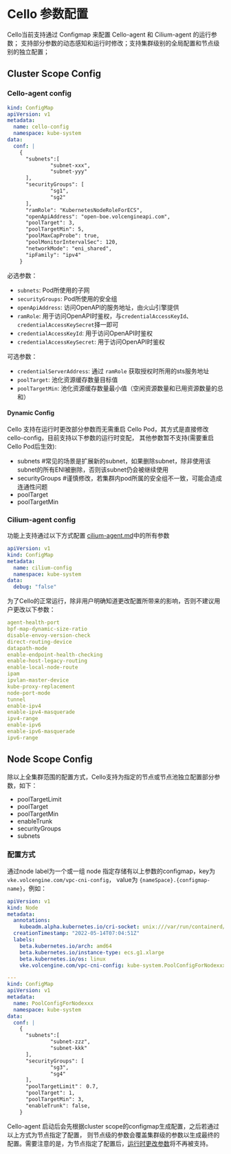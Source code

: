 # Cello 参数配置

Cello当前支持通过 Configmap 来配置 Cello-agent 和 Cilium-agent 的运行参数；
支持部分参数的动态感知和运行时修改；支持集群级别的全局配置和节点级别的独立配置；

## Cluster Scope Config
### Cello-agent config

```yaml
kind: ConfigMap
apiVersion: v1
metadata:
  name: cello-config
  namespace: kube-system
data:
  conf: |
    {
      "subnets":[
              "subnet-xxx",
              "subnet-yyy"
      ],
      "securityGroups": [
              "sg1",
              "sg2"
      ],
      "ramRole": "KubernetesNodeRoleForECS",
      "openApiAddress": "open-boe.volcengineapi.com",
      "poolTarget": 3,
      "poolTargetMin": 5,
      "poolMaxCapProbe": true,
      "poolMonitorIntervalSec": 120,
      "networkMode": "eni_shared",
      "ipFamily": "ipv4"
    }
```
必选参数：
* `subnets`: Pod所使用的子网
* `securityGroups`: Pod所使用的安全组
* `openApiAddress`: 访问OpenAPI的服务地址，由火山引擎提供
* `ramRole`: 用于访问OpenAPI时鉴权，与`credentialAccessKeyId`、`credentialAccessKeySecret`择一即可
* `credentialAccessKeyId`: 用于访问OpenAPI时鉴权
* `credentialAccessKeySecret`: 用于访问OpenAPI时鉴权  

可选参数：
* `credentialServerAddress`: 通过 `ramRole` 获取授权时所用的sts服务地址
* `poolTarget`: 池化资源缓存数量目标值
* `poolTargetMin`: 池化资源缓存数量最小值（空闲资源数量和已用资源数量的总和）
<!--
* `networkMode`: 网络模式，支持`eni_shared`、`eni_exclusive`, 默认为 `eni_shared`
* `ipFamily`: 协议族，支持 `ipv4`、`ipv6`、`dual`, 默认为 `ipv4`
-->

#### Dynamic Config <span id="dynamic-config"></span>  
Cello 支持在运行时更改部分参数而无需重启 Cello Pod，其方式是直接修改cello-config，目前支持以下参数的运行时变配，
其他参数暂不支持(需要重启 Cello Pod后生效):
* subnets  #常见的场景是扩展新的subnet，如果删除subnet，除非使用该subnet的所有ENI被删除，否则该subnet仍会被继续使用
* securityGroups  #谨慎修改，若集群内pod所属的安全组不一致，可能会造成连通性问题
* poolTarget
* poolTargetMin


### Cilium-agent config
功能上支持通过以下方式配置 [cilium-agent.md]中的所有参数
```yaml
apiVersion: v1
kind: ConfigMap
metadata:
  name: cilium-config
  namespace: kube-system
data:
  debug: "false"
```
为了Cello的正常运行，除非用户明确知道更改配置所带来的影响，否则不建议用户更改以下参数：

```yaml
agent-health-port
bpf-map-dynamic-size-ratio
disable-envoy-version-check
direct-routing-device
datapath-mode
enable-endpoint-health-checking
enable-host-legacy-routing
enable-local-node-route
ipam
ipvlan-master-device
kube-proxy-replacement
node-port-mode
tunnel
enable-ipv4
enable-ipv4-masquerade
ipv4-range
enable-ipv6
enable-ipv6-masquerade
ipv6-range
```

## Node Scope Config
除以上全集群范围的配置方式，Cello支持为指定的节点或节点池独立配置部分参数，如下：
* poolTargetLimit
* poolTarget
* poolTargetMin
* enableTrunk
* securityGroups
* subnets

### 配置方式
通过node label为一个或一组 node 指定存储有以上参数的configmap，key为`vke.volcengine.com/vpc-cni-config`，
value为 `{nameSpace}.{configmap-name}`，例如：
```yaml
apiVersion: v1
kind: Node
metadata:
  annotations:
    kubeadm.alpha.kubernetes.io/cri-socket: unix:///var/run/containerd/containerd.sock
  creationTimestamp: "2022-05-14T07:04:51Z"
  labels:
    beta.kubernetes.io/arch: amd64
    beta.kubernetes.io/instance-type: ecs.g1.xlarge
    beta.kubernetes.io/os: linux
    vke.volcengine.com/vpc-cni-config: kube-system.PoolConfigForNodexxx

---
kind: ConfigMap
apiVersion: v1
metadata:
  name: PoolConfigForNodexxx
  namespace: kube-system
data:
  conf: |
    {
      "subnets":[
              "subnet-zzz",
              "subnet-kkk"
      ],
      "securityGroups": [
              "sg3",
              "sg4"
      ],
      "poolTargetLimit"： 0.7,
      "poolTarget": 1,
      "poolTargetMin": 3,
      "enableTrunk": false,
    }

```
Cello-agent 启动后会先根据cluster scope的configmap生成配置，之后若通过以上方式为节点指定了配置，
则节点级的参数会覆盖集群级的参数以生成最终的配置。需要注意的是，为节点指定了配置后，[运行时更改参数]将不再被支持。


[cilium-agent.md]: https://github.com/cilium/cilium/blob/master/Documentation/cmdref/cilium-agent.md
[运行时更改参数]: #dynamic-config